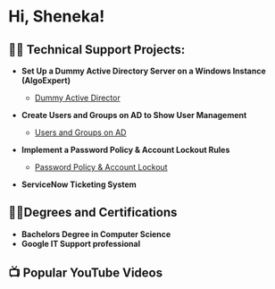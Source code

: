 <h1>Hi, Sheneka! </h1>

<h2>👨‍💻 Technical Support Projects:</h2>

- <b>Set Up a Dummy Active Directory Server on a Windows Instance (AlgoExpert)</b>
  - [Dummy Active Director](https://github.com/joshmadakor1/Algorithms-Practice)
- <b> Create Users and Groups on AD to Show User Management</b>
  - [Users and Groups on AD](https://github.com/joshmadakor1/4chan-Image-Analysis-Middleware-C964) 
- <b>Implement a Password Policy & Account Lockout Rules</b>
  - [Password Policy & Account Lockout](https://github.com/joshmadakor1/Sentinel-Lab)
    
- <b> ServiceNow Ticketing System</b>

<h2>👨‍💻Degrees and Certifications</h2>
 
- <b>Bachelors Degree in Computer Science</b>
- <b>Google IT Support professional</b>

<h2>📺 Popular YouTube Videos</h2>



<!--
**joshmadakor1/joshmadakor1** is a ✨ _special_ ✨ repository because its `README.md` (this file) appears on your GitHub profile.

Here are some ideas to get you started:

- 🔭 I’m currently working on ...
- 🌱 I’m currently learning ...
- 👯 I’m looking to collaborate on ...
- 🤔 I’m looking for help with ...
- 💬 Ask me about ...
- 📫 How to reach me: ...
- 😄 Pronouns: ...
- ⚡ Fun fact: ...
-->
